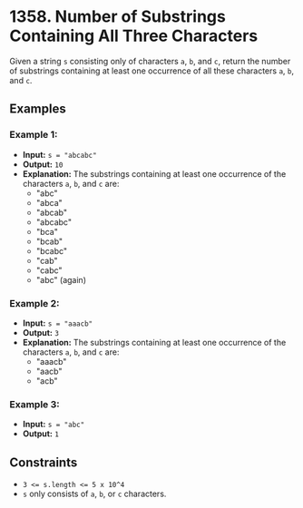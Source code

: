 # 1358. Number of Substrings Containing All Three Characters

Given a string `s` consisting only of characters `a`, `b`, and `c`, return the number of substrings containing at least one occurrence of all these characters `a`, `b`, and `c`.

## Examples

### Example 1:

- **Input:** `s = "abcabc"`
- **Output:** `10`
- **Explanation:** The substrings containing at least one occurrence of the characters `a`, `b`, and `c` are:
  - "abc"
  - "abca"
  - "abcab"
  - "abcabc"
  - "bca"
  - "bcab"
  - "bcabc"
  - "cab"
  - "cabc"
  - "abc" (again)

### Example 2:

- **Input:** `s = "aaacb"`
- **Output:** `3`
- **Explanation:** The substrings containing at least one occurrence of the characters `a`, `b`, and `c` are:
  - "aaacb"
  - "aacb"
  - "acb"

### Example 3:

- **Input:** `s = "abc"`
- **Output:** `1`

## Constraints

- `3 <= s.length <= 5 x 10^4`
- `s` only consists of `a`, `b`, or `c` characters.
